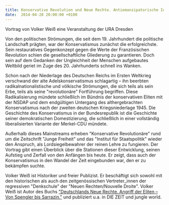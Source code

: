 ```yaml
---
title: Konservative Revolution und Neue Rechte. Antiemanzipatorische Ideen im intellektuellen Gewand
date:  2014-04-28 20:00:00 +0100
---
```


Vortrag von Volker Weiß eine Veranstaltung der URA Dresden



Von den politischen Strömungen, die seit dem 19. Jahrhundert die
politische Landschaft prägten, war der Konservatismus zunächst die
erfolgreichste. Sein restauratives Gegenkonzept gegen die Werte der
Französischen Revolution schien die gesellschaftliche Gliederung zu
garantieren. Doch sein auf dem Gedanken der Ungleichheit der Menschen
aufgebautes Weltbild geriet im Zuge des 20. Jahrhunderts schnell ins
Wanken.


Schon nach der Niederlage des Deutschen Reichs im Ersten Weltkrieg
verschwand der alte Adelskonservatismus schlagartig – ihn beerbten
radikalnationalistische und völkische Strömungen, die sich teils als sein
Erbe, teils als seine "revolutionäre" Fortführung begriffen. Diese
Radikalisierung mündete schließlich im Bündnis der konservativen Eliten
mit der NSDAP und dem endgültigen Untergang des althergebrachten
Konservatismus nach der zweiten deutschen Kriegsniederlage 1945. Die
Geschichte des Konservatismus in der Bundesrepublik ist die Geschichte
seiner demokratischen Domestizierung, die schließlich in einer vollständig
liberalisierten Variante der Merkel-CDU mündete.


Außerhalb dieses Mainstreams erheben "Konservative Revolutionäre" rund
um die Zeitschrift "Junge Freiheit" und das "Institut für Staatspolitik"
wieder den Anspruch, als Lordsiegelbewahrer der reinen Lehre zu
fungieren. Der Vortrag gibt einen Überblick über die Stationen dieser
Entwicklung, seinen Aufstieg und Zerfall von den Anfängen bis heute. Er
zeigt, dass auch der Konservatismus in den Wandel der Zeit eingebunden
war, den er zu bekämpfen suchte.


Volker Weiß ist Historiker und freier Publizist. Er beschäftigt sich
sowohl mit den historischen als auch den zeitgenössischen Vertreter_innen
der regressiven "Denkschule" der "Neuen Rechten/Nouvelle Droite". Volker
Weiß ist Autor des Buchs <a href="http://www.schoeningh.de/katalog/titel/978-3-506-77111-7.html">"Deutschlands
Neue Rechte. Angriff der Eliten – Von Spengler bis Sarrazin."</a> und
publiziert u.a. in DIE ZEIT und jungle world.


